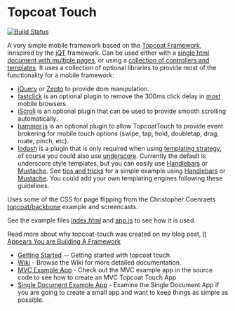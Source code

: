 Topcoat Touch
=============

[![Build Status](https://travis-ci.org/kriserickson/topcoat-touch.png?branch=master)](https://travis-ci.org/kriserickson/topcoat-touch)

A very simple mobile framework based on the [Topcoat Framework](http://topcoat.io), innspired by
the [jQT](http://jqtjs.com/) framework.  Can be used either with a [single html document with multiple pages](/example/one-document/), or
using a [collection of controllers and templates](/example/mvc/).  It uses a collection of optional libraries to provide most of the functionality
 for a mobile framework:

* [jQuery](http://jquery.com) or [Zepto](http://zeptojs.com) to provide dom manipulation.
* [fastclick](https://github.com/ftlabs/fastclick) is an optional plugin to remove the 300ms click delay in [most](http://updates.html5rocks.com/2013/12/300ms-tap-delay-gone-away) mobile browsers
* [iScroll](https://github.com/cubiq/iscroll) is an optional plugin that can be used to provide smooth scrolling automatically.
* [hammer.js](http://eightmedia.github.io/hammer.js) is an optional plugin to allow TopcoatTouch to provide event brokering for mobile touch options (swipe, tap, hold, doubletap, drag, roate, pinch, etc).
* [lodash](http://lodash.com/) is a plugin that is only required when using [templating strategy](/example/mvc/), of course you could also use [underscore](http://underscorejs.org/).
    Currently the default is underscore style templates, but you can easily use [Handlebars](http://handlebarsjs.com/) or [Mustache](https://github.com/janl/mustache.js).
    See [tips and tricks](//github.com/kriserickson/topcoat-touch/wiki/Tips-Tricks) for a simple example
    using [Handlebars](https://github.com/kriserickson/topcoat-touch/wiki/Tips-and-Tricks#wiki-using-handlebars-as-the-templating-engine) or
    [Mustache](//github.com/kriserickson/topcoat-touch/wiki/Tips-and-Tricks#wiki-using-mustache-as-the-templating-engine).  You could add your own templating engines following these guidelines.

Uses some of the CSS for page flipping from the Christopher Coenraets [topcoat/backbone](http://coenraets.org/blog/2013/06/sample-mobile-phonegap-application-with-backbone-js-and-topcoat) example
and screencasts.

See the example files [index.html](/example/index.html) and [app.js](/example/js/app.js) to see how it is used.

Read more about why topcoat-touch was created on my blog post, [It Appears You are Building A Framework](http://www.agingcoder.com/2014/01/06/it-appears-like-you-are-building-a-framework/)

* [Getting Started](//github.com/kriserickson/topcoat-touch/wiki/Getting-Started) -- Getting started with topcoat touch.
* [Wiki](//github.com/kriserickson/topcoat-touch/wiki) - Browse the Wiki for more detailed documentation.
* [MVC Example App](https://github.com/kriserickson/topcoat-touch/tree/master/examples/mvc) - Check out the MVC example app in the source code to see how to create an MVC Topcoat Touch App
* [Single Document Example App](https://github.com/kriserickson/topcoat-touch/tree/master/examples/one-document) - Examine the Single Document App if you are going to create a small app and want to keep things as simple as possible.



